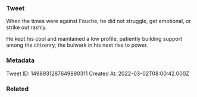 ### Tweet
When the times were against Fouche, he did not struggle, get emotional, or strike out rashly.

He kept his cool and maintained a low profile, patiently building support among the citizenry, the bulwark in his next rise to power.

### Metadata
Tweet ID: 1498931287649890311
Created At: 2022-03-02T08:00:42.000Z

### Related

